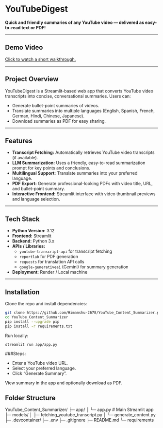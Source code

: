 # YouTubeDigest 

**Quick and friendly summaries of any YouTube video — delivered as easy-to-read text or PDF!**

---

## Demo Video

[Click to watch a short walkthrough.](https://www.youtube.com/watch?v=Zl2JTqAB68E)

---

## Project Overview

YouTubeDigest is a Streamlit-based web app that converts YouTube video transcripts into concise, conversational summaries. Users can:

- Generate bullet-point summaries of videos.
- Translate summaries into multiple languages (English, Spanish, French, German, Hindi, Chinese, Japanese).
- Download summaries as PDF for easy sharing.

---

## Features

- **Transcript Fetching:** Automatically retrieves YouTube video transcripts (if available).
- **LLM Summarization:** Uses a friendly, easy-to-read summarization prompt for key points and conclusions.
- **Multilingual Support:** Translate summaries into your preferred language.
- **PDF Export:** Generate professional-looking PDFs with video title, URL, and bullet-point summary.
- **Interactive Frontend:** Streamlit interface with video thumbnail previews and language selection.

---

## Tech Stack

- **Python Version:** 3.12  
- **Frontend:** Streamlit  
- **Backend:** Python 3.x  
- **APIs / Libraries:**
  - `youtube-transcript-api` for transcript fetching  
  - `reportlab` for PDF generation  
  - `requests` for translation API calls  
  - `google-generativeai` (Gemini) for summary generation  
- **Deployment:** Render / Local machine  

---

## Installation

Clone the repo and install dependencies:

```bash
git clone https://github.com/Himanshu-2678/YouTube_Content_Summarizer.git
cd YouTube_Content_Summarizer
pip install --upgrade pip
pip install -r requirements.txt
```


Run locally:
```
streamlit run app/app.py
```

###Steps:

- Enter a YouTube video URL.
- Select your preferred language.
- Click “Generate Summary”.

View summary in the app and optionally download as PDF.

## Folder Structure
YouTube_Content_Summarizer/
├─ app/
│   └─ app.py                  # Main Streamlit app
├─ models/
│   ├─ fetching_youtube_transcript.py
│   └─ generate_content.py
├─ .devcontainer/
├─ .env
├─ .gitignore
├─ README.md
└─ requirements
